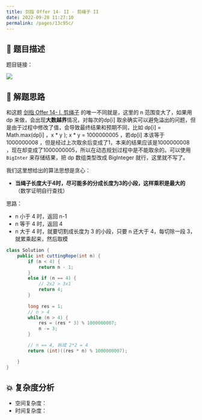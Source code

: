 ```yaml
---
title: 剑指 Offer 14- II - 剪绳子 II
date: 2022-09-28 11:27:10
permalink: /pages/13c95c/
---
```

## 📃 题目描述

题目链接：

![](https://cs-wiki.oss-cn-shanghai.aliyuncs.com/img/image-20220928112804147.png)

## 🔔 解题思路

和这题 [剑指 Offer 14- I. 剪绳子](https://leetcode.cn/problems/jian-sheng-zi-lcof/) 的唯一不同就是，这里的 n 范围变大了，如果用 dp 来做，会出现**大数越界**情况，对每次的dp[i] 取余确实可以避免溢出的问题，但是由于过程中修改了值，会导致最终结果和预期不同，比如 dp[i] = Math.max(dp[i] ，x * y ); x * y = 1000000005 ，若dp[i] 本该等于 1000000008 ，但是经过上次取余后变成了1，本来的结果应该是1000000008 ，现在却变成了1000000005，所以在动态规划过程中是不能取余的。可以使用 `BigInter` 来存储结果，把 dp 数组类型改成 BigInteger 就行，这里就不写了。

我们这里想给出的算法思想是贪心：

- **当绳子长度大于4时，尽可能多的分成长度为3的小段，这样乘积是最大的**（数学证明自行查找）

思路：

- n 小于 4 时，返回 n-1
- n 等于 4 时，返回 4
- n 大于 4 时，就要切割成长度为 3 的小段，只要 n 还大于 4，每切除一段 3，就累乘起来，然后取模


```java
class Solution {
    public int cuttingRope(int n) {
        if (n < 4) {
            return n - 1;
        }
        else if (n == 4) {
            // 2x2 > 3x1
            return 4;
        }
		
        long res = 1;
        // n > 4
        while (n > 4) {
            res = (res * 3) % 1000000007;
            n -= 3;
        }

        // n == 4, 拆成 2*2 = 4
        return (int)((res * n) % 1000000007);

    }
}
```

## 💥 复杂度分析

- 空间复杂度：
- 时间复杂度：